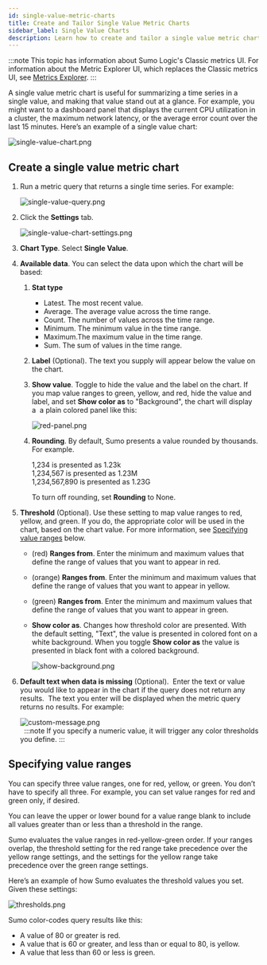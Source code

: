 ```yaml
---
id: single-value-metric-charts
title: Create and Tailor Single Value Metric Charts
sidebar_label: Single Value Charts
description: Learn how to create and tailor a single value metric chart.
---
```


:::note
This topic has information about Sumo Logic's Classic metrics UI. For information about the Metric Explorer UI, which replaces the Classic metrics UI, see [Metrics Explorer](../metric-queries-alerts/metrics-explorer.md).
:::

A single value metric chart is useful for summarizing a time series in a single value, and making that value stand out at a glance. For example, you might want to a dashboard panel that displays the current CPU utilization in a cluster, the maximum network latency, or the average error count over the last 15 minutes. Here’s an example of a single value chart: 

![single-value-chart.png](/img/metrics/single-value-chart.png)

## Create a single value metric chart

1. Run a metric query that returns a single time series. For example:  

    ![single-value-query.png](/img/metrics/single-value-query.png)

1. Click the **Settings** tab.   

    ![single-value-chart-settings.png](/img/metrics/single-value-chart-settings-2.png)

1. **Chart Type**. Select **Single Value**.
1. **Available data**. You can select the data upon which the chart
    will be based:
    1. **Stat type**
        * Latest. The most recent value. 
        * Average. The average value across the time range.  
        * Count. The number of values across the time range.
        * Minimum. The minimum value in the time range.
        * Maximum.The maximum value in the time range. 
        * Sum. The sum of values in the time range.
    1. **Label** (Optional). The text you supply will appear below the value on the chart.
    1. **Show value**. Toggle to hide the value and the label on the chart. If you map value ranges to green, yellow, and red, hide the value and label, and set **Show color as** to "Background", the chart will display a  a plain colored panel like this:  

        ![red-panel.png](/img/metrics/red-panel.png)

    1. **Rounding**. By default, Sumo presents a value rounded by thousands. For example.   

        1,234 is presented as 1.23k  
        1,234,567 is presented as 1.23M  
        1,234,567,890 is presented as 1.23G  

        To turn off rounding, set **Rounding** to None.
1. **Threshold** (Optional). Use these setting to map value ranges to red, yellow, and green. If you do, the appropriate color will be used in the chart, based on the chart value. For more information, see [Specifying value ranges](#specifying-value-ranges) below.
    * (red) **Ranges from**. Enter the minimum and maximum values that define the range of values that you want to appear in red.
    * (orange) **Ranges from**. Enter the minimum and maximum values that define the range of values that you want to appear in yellow.
    * (green) **Ranges from**. Enter the minimum and maximum values that define the range of values that you want to appear in green.
    *  **Show color as**. Changes how threshold color are presented. With the default setting, "Text", the value is presented in colored font on a white background. When you toggle **Show color as** the value is presented in black font with a colored background.   

        ![show-background.png](/img/metrics/show-background.png)

1. **Default text when data is missing** (Optional).  Enter the text or value you would like to appear in the chart if the query does not return any results.  The text you enter will be displayed when the metric query returns no results. For example:  

    ![custom-message.png](/img/metrics/custom-message.png)  
     
:::note
If you specify a numeric value, it will trigger any color thresholds you define.
:::

## Specifying value ranges

You can specify three value ranges, one for red, yellow, or green. You don’t have to specify all three. For example, you can set value ranges for red and green only, if desired. 

You can leave the upper or lower bound for a value range blank to include all values greater than or less than a threshold in the range. 

Sumo evaluates the value ranges in red-yellow-green order. If your ranges overlap, the threshold setting for the red range take precedence over the yellow range settings, and the settings for the yellow range take precedence over the green range settings.  

Here’s an example of how Sumo evaluates the threshold values you set. Given these settings:  

![thresholds.png](/img/metrics/thresholds.png)

Sumo color-codes query results like this:

* A value of 80 or greater is red.
* A value that is 60 or greater, and less than or equal to 80, is yellow.
* A value that less than 60 or less is green.
